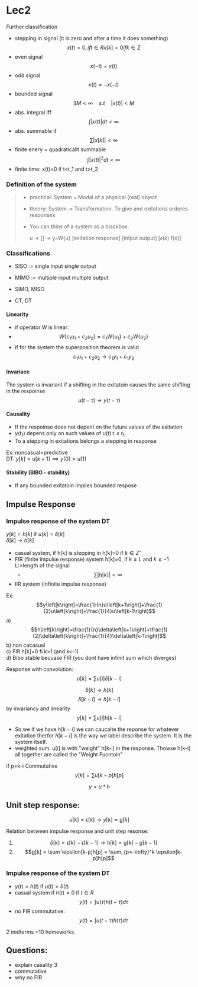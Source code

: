 # Lec2

Further classification
- stepping in signal (it is zero and after a time it does something)
$$x(t)=0, if t \in R  x[k]=0 if k \in Z$$
- even signal
$$x(-t)=x(t)$$
- odd signal
$$x(t)=-x(-t)$$
- bounded signal
$$\exists M <\infty \quad s.t\quad |x(t)|<M$$
- abs. integral  iff
$$\int |x(t)|dt < \infty$$
- abs. summable if
$$\sum |x[k]| < \infty$$
- finite enery  = quadraticallt summable
$$\int |x(t)|^2dt<\infty $$
- finite time: x(t)=0 if t<t_1 and t>t_2


### Definition of the system
> - practical: System = Modal of a physical (real) object
> - theory: System := Transformation. To give and exitations orderes responses
> - You can thins of a system as a blackbox.
> 
>     u ->   [] -> y=W{u}
> [exitation        response]
> [intput            output]
> [$\epsilon(k)$     f(x)]

### Classifications
- SISO := single input single output
- MIMO := multiple input multiple output
- SIMO, MISO

- CT, DT

#### Linearity 
- if operator W is linear:
- $$W\{c_1u_1 + c_2u_2\}=c_1W\{u_1\}+c_2W
\{u_2\}$$
- if for the system the superposition theorem is valid
$$c_1u_1+c_2u_2  \rightarrow c_1y_1+c_1y_2$$

#### Invariace
The system is invariant if a shifting in the exitatoin causes the same shifting in the respoinse
$$u(t-\tau)  \rightarrow y(t-\tau)$$

#### Causality
- If the respoinse does not depent on the future values of the exitation
- $y(t_1)$ depens only on such values of $u(t) \; t\leq t_1$.
- To a stepping in exitations belongs a stepping in response

Ex: noncasual=predictive <br>
DT: $y[k]=u[k+1] \implies y[0]=u[1]$

#### Stability (BIBO - stability)
- If any bounded exitatoin implies bounded respose

## Impulse Response
### Impulse response of the system DT
$y[k]=h[k]$ if  $u[k]=\delta[k]$ <br>
$\delta[k] \rightarrow h[k]$

- casual system, if h[k] is stepping in h[k]=0 if $k\in Z^-$
- FIR (finite impulse response) system h[k]=0, if $k\geq L$ and $k\leq -1$  L:=length of the signal
	- $$\sum |h[k]| < \infty$$
- IIR system (infinite impulse response)

Ex: 
$$y\left[k\right]=\frac{1}{n}u\left[k+1\right]+\frac{1}{2}u\left[k\right]+\frac{1}{4}u\left[k-1\right]$$
a) $$h\left[k\right]=\frac{1}{n}\delta\left[k+1\right]+\frac{1}{2}\delta\left[k\right]+\frac{1}{4}\delta\left[k-1\right]$$
b) non cacasual  <br>
c) FIR h[k]=0  fi k>1 (and k<-1) <br>
d) Bibo stable becuase FIR (you dont have infinit sum which diverges) <br>


Response with convolution:
$$u[k] = \sum u[i]\delta[k-i]$$

$$\delta[k] \rightarrow h[k]$$
$$\delta[k-i] \rightarrow h[k-i]$$ 
by invariancy and linearity
$$y[k] = \sum u[i]h[k-i]$$ 

- So we if we have $h[k-i]$ we can caucalte the reponse for whatever exitation therfor $h[k-i]$ is the way we label describe the system. It is the system itself.
- weighted sum. u[i] is with "weight" h[k-i] in the response.
Thowse h[k-i] all together are called the "Weight Fucntoin"

if p=k-i Commutative
$$y[k] = \sum u[k-p]h[p]$$  

$$y = u * h$$

## Unit step response:
$$u[k]=\epsilon[k] \rightarrow  y[k]=g[k]$$

Relation between impulse response and unit step resonse:
1. $$\delta[k] = \epsilon[k] - \epsilon[k-1]  \to h[k] = g[k]-g[k-1]$$
2. $$g[k] = \sum \epsilon[k-p]h[p] = \sum_{p=-\infty}^k \epsilon[k-p]h[p]$$

### Impulse response of the system DT
- $y(t)=h(t)$ if $u(t)=\delta(t)$
- casual system if $h(t)=0$ if $t\in R$
$$y(t) = \int u(\tau)h(t-\tau)d\tau$$
- no FIR
commutative:
$$y(t) = \int u(t-\tau) h(\tau) d\tau$$

2 midterms +10 homeworks


## Questions:
- explain casality 3
- commutative
- why no FIR
